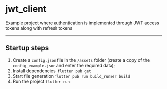 # jwt_client

Example project where authentication is implemented through JWT access tokens along with refresh tokens  

____

## Startup steps  

1. Create a `config.json` file in the `/assets` folder (create a copy of the `config_example.json` and enter the required data);
2. Install dependencies: `flutter pub get`
3. Start file generation `flutter pub run build_runner build`
4. Run the project `flutter run`
